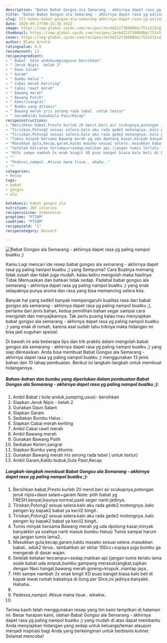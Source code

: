 ```yaml
---
description: "Bahan Babat Gongso ala Semarang - akhirnya dapet rasa yg paling nampol buatku ;) | Bahan Membuat Babat Gongso ala Semarang - akhirnya dapet rasa yg paling nampol buatku ;) Yang Mudah Dan Praktis"
title: "Bahan Babat Gongso ala Semarang - akhirnya dapet rasa yg paling nampol buatku ;) | Bahan Membuat Babat Gongso ala Semarang - akhirnya dapet rasa yg paling nampol buatku ;) Yang Mudah Dan Praktis"
slug: 571-bahan-babat-gongso-ala-semarang-akhirnya-dapet-rasa-yg-paling-nampol-buatku-bahan-membuat-babat-gongso-ala-semarang-akhirnya-dapet-rasa-yg-paling-nampol-buatku-yang-mudah-dan-praktis
date: 2020-09-27T00:15:36.542Z
image: https://img-global.cpcdn.com/recipes/2ec6d212f38088bb/751x532cq70/babat-gongso-ala-semarang-akhirnya-dapet-rasa-yg-paling-nampol-buatku-foto-resep-utama.jpg
thumbnail: https://img-global.cpcdn.com/recipes/2ec6d212f38088bb/751x532cq70/babat-gongso-ala-semarang-akhirnya-dapet-rasa-yg-paling-nampol-buatku-foto-resep-utama.jpg
cover: https://img-global.cpcdn.com/recipes/2ec6d212f38088bb/751x532cq70/babat-gongso-ala-semarang-akhirnya-dapet-rasa-yg-paling-nampol-buatku-foto-resep-utama.jpg
author: Blake Arnold
ratingvalue: 4.5
reviewcount: 13
recipeingredient:
- " Babat  bole anduksumpingusus bersihkan"
- " Jeruk Nipis  belah 2"
- " Daun Salam"
- " Garam"
- " Bumbu Halus "
- " Cabai merah keriting"
- " Cabai rawit merah"
- " Bawang merah"
- " Bawang Putih"
- " Kemirisangrai"
- " Bumbu yang ditumis"
- " Bawang merah iris serong rada tebel  untuk textur"
- " GaramKaldu bubukGula PasirKecap"
recipeinstructions:
- "Bersihkan babat,Presto kurleb 20 menit.beri air scukupnya,potongan jeruk nipis+daun salam+garam Note: pilih babat yg FRESH,kenyal,baunya normal,pasti seger nanti jadinya."
- "Tiriskan,Potong2 sesuai selera.kalo aku rada gede2 motongnya..kalo pengen ky bapak2 babat ya kecil2 bingit.."
- "Tiriskan,Potong2 sesuai selera.kalo aku rada gede2 motongnya..kalo pengen ky bapak2 babat ya kecil2 bingit.."
- "Tumis minyak bersama Bawang merah yg uda dpotong kasar,minyak banyakkin ya soalnya nanti masuk bumbu Halus) Tumis sampai harum aja jangan tumis lama2.."
- "Masukkan gula,kecap,garam,kaldu masako sesuai selera..masukkan babat.. aduk2 terus.. tambahkan air skitar 100cc+supaya juga bumbu ga mengerak di dasar wajan."
- "Setelah keliatan tercampur+sedap,matikan api.(jangan tumis terlalu lama soale babat uda empuk,bumbu gampang merasuk)angkat,sajikan dengan Nasi hangat,bawang merah goreng+krupuk..mantap jaya.."
- "Hihi sampe nambah 2x enak bingit XD puas banget biasa kalo beli di bapak lewat rumah babatnya di itung per Slice,ini jadinya banyakk. Hahaha.."
- ""
- "Pedesss,nampol..#tisue mana tisue.. wkwkw.."
- ""
categories:
- Resep
tags:
- babat
- gongso
- ala

katakunci: babat gongso ala 
nutrition: 207 calories
recipecuisine: Indonesian
preptime: "PT26M"
cooktime: "PT58M"
recipeyield: "1"
recipecategory: Dessert

---
```



![Babat Gongso ala Semarang - akhirnya dapet rasa yg paling nampol buatku ;)](https://img-global.cpcdn.com/recipes/2ec6d212f38088bb/751x532cq70/babat-gongso-ala-semarang-akhirnya-dapet-rasa-yg-paling-nampol-buatku-foto-resep-utama.jpg)

Kamu Lagi mencari ide resep babat gongso ala semarang - akhirnya dapet rasa yg paling nampol buatku ;) yang Sempurna? Cara Buatnya memang tidak susah dan tidak juga mudah. kalau keliru mengolah maka hasilnya Tidak Memuaskan dan bahkan tidak sedap. Padahal babat gongso ala semarang - akhirnya dapet rasa yg paling nampol buatku ;) yang enak selayaknya punya aroma dan rasa yang bisa memancing selera kita.



Banyak hal yang sedikit banyak mempengaruhi kualitas rasa dari babat gongso ala semarang - akhirnya dapet rasa yg paling nampol buatku ;), pertama dari jenis bahan, kedua pemilihan bahan segar sampai cara mengolah dan menyajikannya. Tak perlu pusing kalau mau menyiapkan babat gongso ala semarang - akhirnya dapet rasa yg paling nampol buatku ;) yang enak di rumah, karena asal sudah tahu triknya maka hidangan ini bisa jadi suguhan spesial.


Di bawah ini ada beberapa tips dan trik praktis dalam mengolah babat gongso ala semarang - akhirnya dapet rasa yg paling nampol buatku ;) yang siap dikreasikan. Anda bisa membuat Babat Gongso ala Semarang - akhirnya dapet rasa yg paling nampol buatku ;) menggunakan 13 jenis bahan dan 10 tahap pembuatan. Berikut ini langkah-langkah untuk membuat hidangannya.

<!--inarticleads1-->

##### Bahan-bahan dan bumbu yang diperlukan dalam pembuatan Babat Gongso ala Semarang - akhirnya dapet rasa yg paling nampol buatku ;):

1. Ambil  Babat ( bole anduk,sumping,usus)- bersihkan
1. Siapkan  Jeruk Nipis - belah 2
1. Gunakan  Daun Salam
1. Siapkan  Garam
1. Sediakan  Bumbu Halus :
1. Siapkan  Cabai merah keriting
1. Ambil  Cabai rawit merah
1. Ambil  Bawang merah
1. Gunakan  Bawang Putih
1. Sediakan  Kemiri,sangrai
1. Siapkan  Bumbu yang ditumis:
1. Gunakan  Bawang merah iris serong rada tebel ( untuk textur)
1. Ambil  Garam,Kaldu bubuk,Gula Pasir,Kecap




<!--inarticleads2-->

##### Langkah-langkah membuat Babat Gongso ala Semarang - akhirnya dapet rasa yg paling nampol buatku ;):

1. Bersihkan babat,Presto kurleb 20 menit.beri air scukupnya,potongan jeruk nipis+daun salam+garam Note: pilih babat yg FRESH,kenyal,baunya normal,pasti seger nanti jadinya.
1. Tiriskan,Potong2 sesuai selera.kalo aku rada gede2 motongnya..kalo pengen ky bapak2 babat ya kecil2 bingit..
1. Tiriskan,Potong2 sesuai selera.kalo aku rada gede2 motongnya..kalo pengen ky bapak2 babat ya kecil2 bingit..
1. Tumis minyak bersama Bawang merah yg uda dpotong kasar,minyak banyakkin ya soalnya nanti masuk bumbu Halus) Tumis sampai harum aja jangan tumis lama2..
1. Masukkan gula,kecap,garam,kaldu masako sesuai selera..masukkan babat.. aduk2 terus.. tambahkan air skitar 100cc+supaya juga bumbu ga mengerak di dasar wajan.
1. Setelah keliatan tercampur+sedap,matikan api.(jangan tumis terlalu lama soale babat uda empuk,bumbu gampang merasuk)angkat,sajikan dengan Nasi hangat,bawang merah goreng+krupuk..mantap jaya..
1. Hihi sampe nambah 2x enak bingit XD puas banget biasa kalo beli di bapak lewat rumah babatnya di itung per Slice,ini jadinya banyakk. Hahaha..
1. 
1. Pedesss,nampol..#tisue mana tisue.. wkwkw..
1. 




Terima kasih telah menggunakan resep yang tim kami tampilkan di halaman ini. Besar harapan kami, olahan Babat Gongso ala Semarang - akhirnya dapet rasa yg paling nampol buatku ;) yang mudah di atas dapat membantu Anda menyiapkan hidangan yang sedap untuk keluarga/teman ataupun menjadi inspirasi bagi Anda yang berkeinginan untuk berbisnis kuliner. Selamat mencoba!
